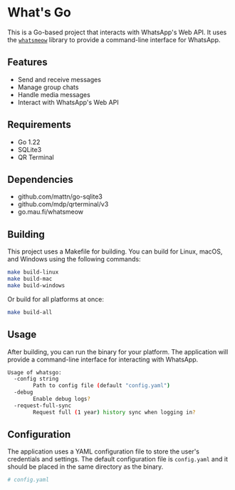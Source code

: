 # What's Go

This is a Go-based project that interacts with WhatsApp's Web API. 
It uses the [`whatsmeow`](https://github.com/tulir/whatsmeow/tree/main) library to provide a
command-line interface for WhatsApp.

## Features

- Send and receive messages
- Manage group chats
- Handle media messages
- Interact with WhatsApp's Web API

## Requirements

- Go 1.22
- SQLite3
- QR Terminal

## Dependencies

- github.com/mattn/go-sqlite3
- github.com/mdp/qrterminal/v3
- go.mau.fi/whatsmeow

## Building

This project uses a Makefile for building. You can build for Linux, macOS, and Windows using the following commands:

```bash
make build-linux
make build-mac
make build-windows
```

Or build for all platforms at once:

```bash
make build-all
```

## Usage

After building, you can run the binary for your platform.
The application will provide a command-line interface for interacting with WhatsApp.

```bash
Usage of whatsgo:
  -config string
    	Path to config file (default "config.yaml")
  -debug
    	Enable debug logs?
  -request-full-sync
    	Request full (1 year) history sync when logging in?
```

## Configuration

The application uses a YAML configuration file to store the user's credentials and settings.
The default configuration file is `config.yaml` and it should be placed in the same directory as the binary.

```yaml
# config.yaml
